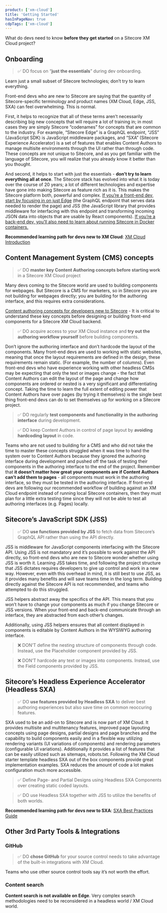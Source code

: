 ```yaml
---
product: ['xm-cloud']
title: 'Getting Started'
hasInPageNav: true
cdpTags: ['xm-cloud']
---
```


What do devs need to know **before they get started** on a Sitecore XM Cloud project?

## Onboarding

> ✅ DO focus on “**just the essentials**” during dev onboarding.

Learn just a small subset of Sitecore technologies; don’t try to learn everything.

Front-end devs who are new to Sitecore are saying that the quantity of Sitecore-specific terminology and product names (XM Cloud, Edge, JSS, SXA) can feel overwhelming. This is normal.

First, it helps to recognize that all of these terms aren’t necessarily describing big new concepts that will require a lot of training in; in most cases they are simply Sitecore “codenames” for concepts that are common to the industry. For example, “Sitecore Edge” is a GraphQL endpoint, “JSS” (JavaScript SDK) is JavaScript middleware packages, and “SXA” (Sitecore Experience Accelerator) is a set of features that enables Content Authors to manage multisite environments through the UI rather than through code. These concepts are not unique to Sitecore, and as you get familiar with the language of Sitecore, you will realize that you already know it better than you thought.

And second, it helps to start with just the essentials - **don’t try to learn everything all at once**. The Sitecore stack has evolved into what it is today over the course of 20 years; a lot of different technologies and expertise have gone into making Sitecore as feature rich as it is. This makes the Sitecore platform both, powerful and complex. [If you’re a front-end dev, start by focusing in on just Edge](https://youtu.be/Kig3kWZ8FuQ) (the GraphQL endpoint that serves data needed to render the page) and JSS (the JavaScript library that provides middleware for interfacing with this endpoint and transforming incoming JSON data into objects that are usable by React components). [If you’re a back-end dev, you’ll also need to learn about running Sitecore in Docker containers.](https://youtu.be/sVLM1g3Xi-U)

**Recommended learning path for devs new to XM Cloud**: [XM Cloud Introduction](https://developers.sitecore.com/learn/getting-started/xm-cloud-introduction)

## Content Management System (CMS) concepts

> ✅ DO **master key Content Authoring concepts before starting work** in a Sitecore XM Cloud project

Many devs coming to the Sitecore world are used to building components for webpages. But Sitecore is a CMS for marketers, so in Sitecore you are not building for webpages directly; you are building for the authoring interface, and this requires extra considerations.

[Content authoring concepts for developers new to Sitecore](https://doc.sitecore.com/xmc/en/developers/xm-cloud/content-authoring-concepts-for-developers-new-to-sitecore.html) - It is critical to understand these key concepts before designing or building front-end components for a Sitecore XM Cloud backend.

> ✅ DO acquire access to your XM Cloud instance and **try out the authoring workflow yourself** before building components.

Don’t ignore the authoring interface and don’t hardcode the layout of the components. Many front-end devs are used to working with static websites, meaning that once the layout requirements are defined in the design, these requirements remain static. (For example, the number of columns). Even front-end devs who have experience working with other headless CMSs may be expecting that only the text or images change - the fact that Content Authors can edit the layout of the page and change how components are ordered or nested is a very significant and differentiating concept. Taking the time to learn the full extent of editing power that Content Authors have over pages (by trying it themselves) is the single best thing front-end devs can do to set themselves up for working on a Sitecore project.

> ✅ DO regularly **test components and functionality in the authoring interface** during development.

> ✅ DO keep Content Authors in control of page layout by **avoiding hardcoding layout** in code.

Teams who are not used to building for a CMS and who did not take the time to master these concepts struggled when it was time to hand the system over to Content Authors because they ignored the authoring interface during development and pushed off the task of testing their components in the authoring interface to the end of the project. Remember that **it doesn’t matter how great your components are if Content Authors can’t add them to pages** - all components must work in the authoring interface, so they must be tested in the authoring interface. If front-end devs are following our recommended workflow of building against an XM Cloud endpoint instead of running local Sitecore containers, then they must plan for a little extra testing time since they will not be able to test all authoring interfaces (e.g. Pages) locally.

## Sitecore’s JavaScript SDK (JSS)

> ✅ DO **use functions provided by JSS** to fetch data from Sitecore’s GraphQL API rather than using the API directly.

JSS is middleware for JavaScript components interfacing with the Sitecore API. Using JSS is not mandatory and it’s possible to work against the API directly, so front-end devs who are new to Sitecore wonder whether using JSS is worth it. Learning JSS takes time, and following the project structure that JSS dictates requires developers to give up control and work in a new way. However, even with this overhead in mind, it is still best to use JSS, as it provides many benefits and will save teams time in the long term. Building directly against the Sitecore API is not recommended, and teams who attempted to do this struggled.

JSS helpers abstract away the specifics of the API. This means that you won’t have to change your components as much if you change Sitecore or JSS versions. When your front-end and back-end communicate through an interface, they are abstracted from each other’s changes.

Additionally, using JSS helpers ensures that all content displayed in components is editable by Content Authors in the WYSIWYG authoring interface.

> ❌ DON’T define the nesting structure of components through code. Instead, use the Placeholder component provided by JSS.

> ❌ DON’T hardcode any text or images into components. Instead, use the Field components provided by JSS.

## Sitecore’s Headless Experience Accelerator (Headless SXA)

> ✅ DO **use features provided by Headless SXA** to deliver best authoring experiences but also save time on common reoccuring features.

SXA used to be an add-on to Sitecore and is now part of XM Cloud. It provides multisite and multitenancy features, improved page layouting concepts using page designs, partial designs and page branches and the capability to build components easily and in a flexible way utilizing rendering variants (UI variations of components) and rendering parameters (configurable UI variations). Additionally it provides a list of features that can be easily utilized such as sitemaps, robots.txt. Following the XM Cloud starter template headless SXA out of the box components provide great implementation examples. SXA reduces the amount of code a lot makes configuration much more accessible.

> ✅ Define Page- and Partial Designs using Headless SXA Components over creating static coded layouts.

> ✅ DO use Headless SXA together with JSS to utilize the benefits of both worlds.

**Recommended learning path for devs new to SXA**: [SXA Best Practices Guide](https://doc.sitecore.com/xmc/en/developers/xm-cloud/best-practices.html)

## Other 3rd Party Tools & Integrations

### GitHub

> ✅ DO **chose GitHub** for your source control needs to take advantage of the built-in integrations with XM Cloud.

Teams who use other source control tools say it’s not worth the effort.

### Content search

**Content search is not available on Edge**. Very complex search methodologies need to be reconsidered in a headless world / XM Cloud world.
